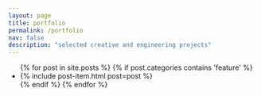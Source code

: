 ```yaml
---
layout: page
title: portfolio
permalink: /portfolio
nav: false
description: "selected creative and engineering projects"
---
```


<ul class="post-list">
  {% for post in site.posts %}
    {% if post.categories contains 'feature' %}
        <li>
          {% include post-item.html post=post %}
        </li>
    {% endif %}
  {% endfor %}
</ul>
